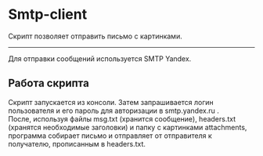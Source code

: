 # Smtp-client
Скрипт позволяет отправить письмо с картинками.
***
Для отправки сообщений используется SMTP Yandex.
## Работа скрипта
Скрипт запускается из консоли. Затем запрашивается логин пользователя и его пароль для авторизации в smtp.yandex.ru .<br>
После, используя файлы msg.txt (хранится сообщение), headers.txt (хранятся необходимые заголовки) и папку с картинками attachments, программа собирает письмо и отправляет от отправителя к получателю, прописанным в headers.txt.<br>
